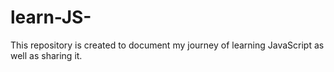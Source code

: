 # learn-JS-
This repository is created to document my journey of learning JavaScript as well as sharing it.
